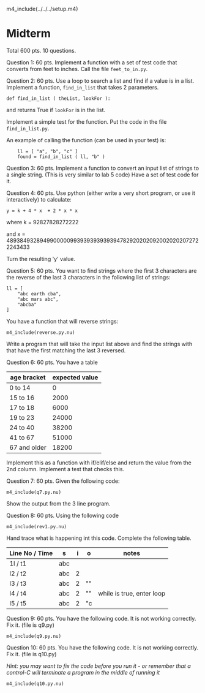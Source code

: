 
m4_include(../../../setup.m4)


# Midterm

Total 600 pts.  10 questions.


Question 1: 60 pts. Implement a function with a set of test code that converts from
feet to inches.   Call the file `feet_to_in.py`.



Question 2: 60 pts. Use a loop to search a list and find if a value is in a list.
Implement a function, `find_in_list` that takes 2 parameters.

```
def find_in_list ( theList, lookFor ):
```

and returns True if `lookFor` is in the list.

Implement a simple test for the function.  Put the code in the file `find_in_list.py`.

An example of calling the function (can be used in your test) is:

```
	ll = [ "a", "b", "c" ]
	found = find_in_list ( ll, "b" )
```


Question 3:  60 pts. Implement a function to convert an input list of strings to a single string.
(This is very similar to lab 5 code)  Have a set of test code for it.


Question 4:  60 pts.  Use python (either write a very short program, or use it interactively)
to calculate:

```
y = k + 4 * x  + 2 * x * x
```

where k = 92827828272222

and x = 48938493289499000009939393939393947829202020920020202072722243433

Turn the resulting 'y' value.


Question 5: 60 pts.  You want to find strings where the first 3 characters are the reverse of the
last 3 characters in the following list of strings:

```
ll = [
	"abc earth cba",
	"abc mars abc",
	"abcba"
]
```

You have a function that will reverse strings:

```
m4_include(reverse.py.nu)
```

Write a program that will take the input list above and find the strings with
that have the first matching the last 3 reversed.


Question 6: 60 pts. You have a table

| age bracket | expected value |
|-------------|---------------|
| 0 to 14     | 0 |
| 15 to 16    | 2000 |
| 17 to 18    | 6000 |
| 19 to 23    | 24000 |
| 24 to 40    | 38200 |
| 41 to 67    | 51000 |
| 67 and older | 18200 |

Implement this as a function with  if/elif/else and return the value from the 2nd column.
Implement a test that checks this.



Question  7: 60 pts.  Given the following code:

```
m4_include(q7.py.nu)
```

Show the output from the 3 line program.


Question  8: 60 pts.  Using the following code

```
m4_include(rev1.py.nu)
```

Hand trace what is happening int this code.   Complete the following table.

| Line No / Time | s | i | o | notes |
|----------------|---|---|---|---------|
| 1l / t1        | abc | | | |
| l2 / t2        | abc | 2 | | |
| l3 / t3        | abc | 2 | "" | |
| l4 / t4        | abc | 2 | "" | while is true, enter loop |
| l5 / t5        | abc | 2 | "c | |



Question  9: 60 pts.  You have the following code.  It is not working correctly.
Fix it. (file is q9.py)

```
m4_include(q9.py.nu)
```


Question  10: 60 pts.  You have the following code.  It is not working correctly.
Fix it. (file is q10.py)

*Hint: you may want to fix the code before you run it - or remember that a 
control-C will terminate a program in the middle of running it*

```
m4_include(q10.py.nu)
```

